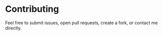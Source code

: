 # Contributing

Feel free to submit issues, open pull requests, create a fork, or contact me directly.

